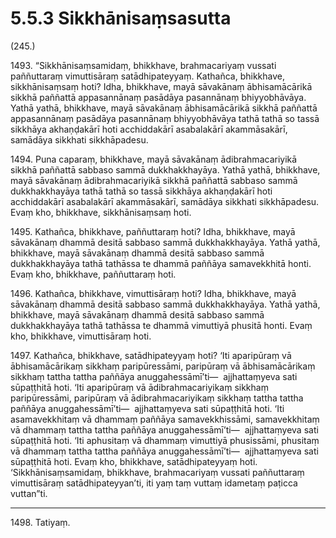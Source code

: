 

# 5.5.3 Sikkhānisaṃsasutta




(245.)

1493\. “Sikkhānisaṃsamidaṃ, bhikkhave, brahmacariyaṃ vussati paññuttaraṃ vimuttisāraṃ satādhipateyyaṃ. Kathañca, bhikkhave, sikkhānisaṃsaṃ hoti? Idha, bhikkhave, mayā sāvakānaṃ ābhisamācārikā sikkhā paññattā appasannānaṃ pasādāya pasannānaṃ bhiyyobhāvāya. Yathā yathā, bhikkhave, mayā sāvakānaṃ ābhisamācārikā sikkhā paññattā appasannānaṃ pasādāya pasannānaṃ bhiyyobhāvāya tathā tathā so tassā sikkhāya akhaṇḍakārī hoti acchiddakārī asabalakārī akammāsakārī, samādāya sikkhati sikkhāpadesu.

1494\. Puna caparaṃ, bhikkhave, mayā sāvakānaṃ ādibrahmacariyikā sikkhā paññattā sabbaso sammā dukkhakkhayāya. Yathā yathā, bhikkhave, mayā sāvakānaṃ ādibrahmacariyikā sikkhā paññattā sabbaso sammā dukkhakkhayāya tathā tathā so tassā sikkhāya akhaṇḍakārī hoti acchiddakārī asabalakārī akammāsakārī, samādāya sikkhati sikkhāpadesu. Evaṃ kho, bhikkhave, sikkhānisaṃsaṃ hoti.

1495\. Kathañca, bhikkhave, paññuttaraṃ hoti? Idha, bhikkhave, mayā sāvakānaṃ dhammā desitā sabbaso sammā dukkhakkhayāya. Yathā yathā, bhikkhave, mayā sāvakānaṃ dhammā desitā sabbaso sammā dukkhakkhayāya tathā tathāssa te dhammā paññāya samavekkhitā honti. Evaṃ kho, bhikkhave, paññuttaraṃ hoti.

1496\. Kathañca, bhikkhave, vimuttisāraṃ hoti? Idha, bhikkhave, mayā sāvakānaṃ dhammā desitā sabbaso sammā dukkhakkhayāya. Yathā yathā, bhikkhave, mayā sāvakānaṃ dhammā desitā sabbaso sammā dukkhakkhayāya tathā tathāssa te dhammā vimuttiyā phusitā honti. Evaṃ kho, bhikkhave, vimuttisāraṃ hoti.

1497\. Kathañca, bhikkhave, satādhipateyyaṃ hoti? ‘Iti aparipūraṃ vā ābhisamācārikaṃ sikkhaṃ paripūressāmi, paripūraṃ vā ābhisamācārikaṃ sikkhaṃ tattha tattha paññāya anuggahessāmī’ti—  ajjhattaṃyeva sati sūpaṭṭhitā hoti. ‘Iti aparipūraṃ vā ādibrahmacariyikaṃ sikkhaṃ paripūressāmi, paripūraṃ vā ādibrahmacariyikaṃ sikkhaṃ tattha tattha paññāya anuggahessāmī’ti—  ajjhattaṃyeva sati sūpaṭṭhitā hoti. ‘Iti asamavekkhitaṃ vā dhammaṃ paññāya samavekkhissāmi, samavekkhitaṃ vā dhammaṃ tattha tattha paññāya anuggahessāmī’ti—  ajjhattaṃyeva sati sūpaṭṭhitā hoti. ‘Iti aphusitaṃ vā dhammaṃ vimuttiyā phusissāmi, phusitaṃ vā dhammaṃ tattha tattha paññāya anuggahessāmī’ti—  ajjhattaṃyeva sati sūpaṭṭhitā hoti. Evaṃ kho, bhikkhave, satādhipateyyaṃ hoti. ‘Sikkhānisaṃsamidaṃ, bhikkhave, brahmacariyaṃ vussati paññuttaraṃ vimuttisāraṃ satādhipateyyan’ti, iti yaṃ taṃ vuttaṃ idametaṃ paṭicca vuttan”ti.

---

1498\. Tatiyaṃ.





